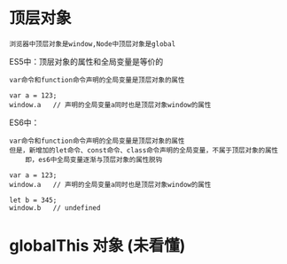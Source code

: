 # 顶层对象
    浏览器中顶层对象是window,Node中顶层对象是global

ES5中：顶层对象的属性和全局变量是等价的

    var命令和function命令声明的全局变量是顶层对象的属性

```
var a = 123;
window.a   // 声明的全局变量a同时也是顶层对象window的属性
```

ES6中：

    var命令和function命令声明的全局变量是顶层对象的属性
    但是，新增加的let命令、const命令、class命令声明的全局变量，不属于顶层对象的属性
        即，es6中全局变量逐渐与顶层对象的属性脱钩

```
var a = 123;
window.a   // 声明的全局变量a同时也是顶层对象window的属性

let b = 345;
window.b   // undefined
```


# globalThis 对象 (未看懂)